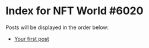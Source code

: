 # Index for NFT World #6020
Posts will be displayed in the order below:

- [Your first post](./001-first.md)

